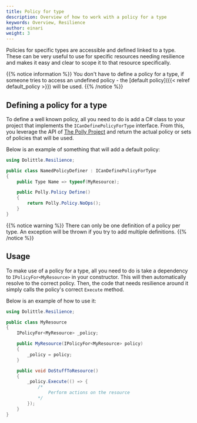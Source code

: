 ```yaml
---
title: Policy for type
description: Overview of how to work with a policy for a type
keywords: Overview, Resilience
author: einari
weight: 3
---
```

Policies for specific types are accessible and defined linked to a type. These can
be very useful to use for specific resources needing resilience and makes it easy
and clear to scope it to that resource specifically.

{{% notice information %}}
You don't have to define a policy for a type, if someone tries to access an undefined
policy - the [default policy]({{< relref default_policy >}}) will be used.
{{% /notice %}}

## Defining a policy for a type

To define a well known policy, all you need to do is add a C# class to your
project that implements the `ICanDefinePolicyForType` interface.
From this, you leverage the API of [The Polly Project](https://github.com/App-vNext/Polly/wiki)
and return the actual policy or sets of policies that will be used.

Below is an example of something that will add a default policy:

```csharp
using Dolittle.Resilience;

public class NamedPolicyDefiner : ICanDefinePolicyForType
{
    public Type Name => typeof(MyResource);

    public Polly.Policy Define()
    {
        return Polly.Policy.NoOps();
    }
}
```

{{% notice warning %}}
There can only be one definition of a policy per type. An exception will be
thrown if you try to add multiple definitions.
{{% /notice %}}

## Usage

To make use of a policy for a type, all you need to do is take a dependency to
`IPolicyFor<MyResource>` in your constructor. This will then automatically resolve
to the correct policy. Then, the code that needs resilience around it simply calls
the policy's correct `Execute` method.

Below is an example of how to use it:

```csharp
using Dolittle.Resilience;

public class MyResource
{
    IPolicyFor<MyResource> _policy;

    public MyResource(IPolicyFor<MyResource> policy)
    {
        _policy = policy;
    }

    public void DoStuffToResource()
    {
        _policy.Execute(() => {
            /*
                Perform actions on the resource
            */
        });
    }
}
```

